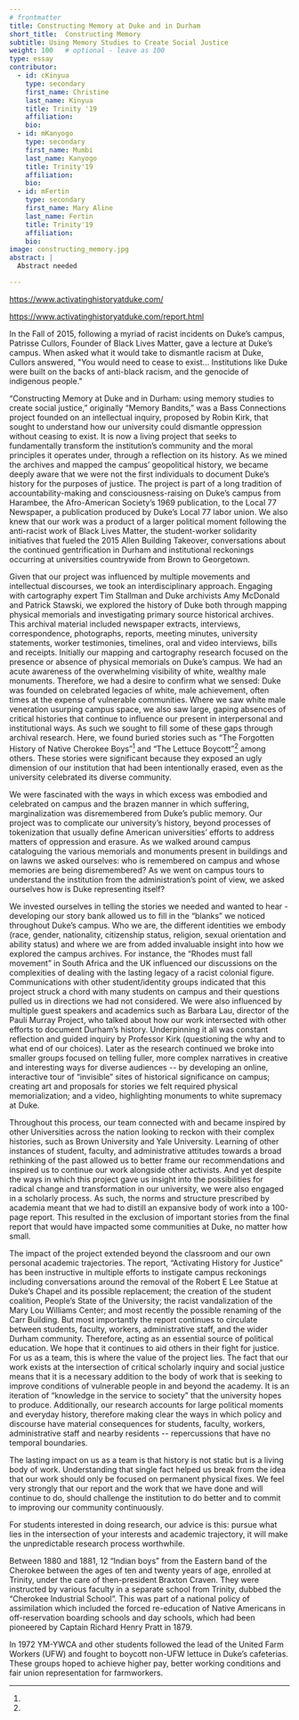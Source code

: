 ```yaml
---
# frontmatter
title: Constructing Memory at Duke and in Durham
short_title:  Constructing Memory
subtitle: Using Memory Studies to Create Social Justice
weight: 100   # optional - leave as 100
type: essay
contributor:
  - id: cKinyua
    type: secondary
    first_name: Christine
    last_name: Kinyua
    title: Trinity '19
    affiliation: 
    bio:
  - id: mKanyogo
    type: secondary
    first_name: Mumbi 
    last_name: Kanyogo
    title: Trinity'19
    affiliation: 
    bio:
  - id: mFertin 
    type: secondary
    first_name: Mary Aline
    last_name: Fertin
    title: Trinity'19
    affiliation: 
    bio: 
image: constructing_memory.jpg
abstract: |
  Abstract needed

---
```

https://www.activatinghistoryatduke.com/

https://www.activatinghistoryatduke.com/report.html

In the Fall of 2015, following a myriad of racist incidents on Duke’s campus, Patrisse Cullors, Founder of Black Lives Matter, gave a lecture at Duke’s campus. When asked what it would take to dismantle racism at Duke, Cullors answered, "You would need to cease to exist… Institutions like Duke were built on the backs of anti-black racism, and the genocide of indigenous people." 

“Constructing Memory at Duke and in Durham: using memory studies to create social justice,” originally “Memory Bandits,” was a Bass Connections project founded on an intellectual inquiry, proposed by Robin Kirk, that sought to understand how our university could dismantle oppression without ceasing to exist. It is now a living project that seeks to fundamentally transform the institution’s community and the moral principles it operates under, through a reflection on its history. As we mined the archives and mapped the campus’ geopolitical history, we became deeply aware that we were not the first individuals to document Duke’s history for the purposes of justice. The project is part of a long tradition of accountability-making and consciousness-raising on Duke’s campus from Harambee, the Afro-American Society’s 1969 publication, to the Local 77 Newspaper, a publication produced by Duke’s Local 77 labor union. We also knew that our work was a product of a larger political moment following the anti-racist work of Black Lives Matter, the student-worker solidarity initiatives that fueled the 2015 Allen Building Takeover, conversations about the continued gentrification in Durham and institutional reckonings occurring at universities countrywide from Brown to Georgetown. 

Given that our project was influenced by multiple movements and intellectual discourses, we took an interdisciplinary approach. Engaging with cartography expert Tim Stallman and Duke archivists Amy McDonald and Patrick Stawski, we explored the history of Duke both through mapping physical memorials and investigating primary source historical archives. This archival material included newspaper extracts, interviews, correspondence, photographs, reports, meeting minutes, university statements, worker testimonies, timelines, oral and video interviews, bills and receipts. Initially our mapping and cartography research focused on the presence or absence of physical memorials on Duke’s campus. We had an acute awareness of the overwhelming visibility of white, wealthy male monuments. Therefore, we had a desire to confirm what we sensed: Duke was founded on celebrated legacies of white, male achievement, often times at the expense of vulnerable communities. Where we saw white male veneration usurping campus space, we also saw large, gaping absences of critical histories that continue to influence our present in interpersonal and institutional ways. As such we sought to fill some of these gaps through archival research. Here, we found buried stories such as “The Forgotten History of Native Cherokee Boys”[^1] and “The Lettuce Boycott”[^2] among others. These stories were significant because they exposed an ugly dimension of our institution that had been intentionally erased, even as the university celebrated its diverse community. 

We were fascinated with the ways in which excess was embodied and celebrated on campus and the brazen manner in which suffering, marginalization was disremembered from Duke’s public memory. Our project was to complicate our university’s history, beyond processes of tokenization that usually define American universities’ efforts to address matters of oppression and erasure. As we walked around campus cataloguing the various memorials and monuments present in buildings and on lawns we asked ourselves: who is remembered on campus and whose memories are being disremembered? As we went on campus tours to understand the institution from the administration’s point of view, we asked ourselves how is Duke representing itself? 

We invested ourselves in telling the stories we needed and wanted to hear - developing our story bank allowed us to fill in the “blanks” we noticed throughout Duke’s campus. Who we are, the different identities we embody (race, gender, nationality, citizenship status, religion, sexual orientation and ability status) and where we are from added invaluable insight into how we explored the campus archives. For instance, the “Rhodes must fall movement” in South Africa and the UK influenced our discussions on the complexities of dealing with the lasting legacy of a racist colonial figure. Communications with other student/identity groups indicated that this project struck a chord with many students on campus and their questions pulled us in directions we had not considered. We were also influenced by multiple guest speakers and academics such as Barbara Lau, director of the Pauli Murray Project, who talked about how our work intersected with other efforts to document Durham’s history. Underpinning it all was constant reflection and guided inquiry by Professor Kirk (questioning the why and to what end of our choices). Later as the research continued we broke into smaller groups focused on telling fuller, more complex narratives in creative and interesting ways for diverse audiences -- by developing an online, interactive tour of “invisible” sites of historical significance on campus; creating art and proposals for stories we felt required physical memorialization; and a video, highlighting monuments to white supremacy at Duke.

Throughout this process, our team connected with and became inspired by other Universities across the nation looking to reckon with their complex histories, such as Brown University and Yale University. Learning of other instances of student, faculty, and administrative attitudes towards a broad rethinking of the past allowed us to better frame our recommendations and inspired us to continue our work alongside other activists. And yet despite the ways in which this project gave us insight into the possibilities for radical change and transformation in our university, we were also engaged in a scholarly process. As such, the norms and structure prescribed by academia meant that we had to distill an expansive body of work into a 100-page report. This resulted in the exclusion of important stories from the final report that would have impacted some communities at Duke, no matter how small. 

The impact of the project extended beyond the classroom and our own personal academic trajectories. The report, “Activating History for Justice” has been instructive in multiple efforts to instigate campus reckonings including conversations around the removal of the Robert E Lee Statue at Duke’s Chapel and its possible replacement; the creation of the student coalition, People’s State of the University; the racist vandalization of the Mary Lou Williams Center; and most recently the possible renaming of the Carr Building. But most importantly the report continues to circulate between students, faculty, workers, administrative staff, and the wider Durham community. Therefore, acting as an essential source of political education. We hope that it continues to aid others in their fight for justice. For us as a team, this is where the value of the project lies. The fact that our work exists at the intersection of critical scholarly inquiry and social justice means that it is a necessary addition to the body of work that is seeking to improve conditions of vulnerable people in and beyond the academy. It is an iteration of “knowledge in the service to society” that the university hopes to produce. Additionally, our research accounts for large political moments and everyday history, therefore making clear the ways in which policy and discourse have material consequences for students, faculty, workers, administrative staff and nearby residents -- repercussions that have no temporal boundaries. 

The lasting impact on us as a team is that history is not static but is a living body of work. Understanding that single fact helped us break from the idea that our work should only be focused on permanent physical fixes. We feel very strongly that our report and the work that we have done and will continue to do, should challenge the institution to do better and to commit to improving our community continuously. 

For students interested in doing research, our advice is this: pursue what lies in the intersection of your interests and academic trajectory, it will make the unpredictable research process worthwhile.

[^1]:
  Between 1880 and 1881, 12 “Indian boys” from the Eastern band of the Cherokee between the ages of ten and twenty years of age, enrolled at Trinity, under the care of then-president Braxton Craven. They were instructed by various faculty in a separate school from Trinity, dubbed the “Cherokee Industrial School”. This was part of a national policy of assimilation which included the forced re-education of Native Americans in off-reservation boarding schools and day schools, which had been pioneered by Captain Richard Henry Pratt in 1879.

[^2]:
  In 1972 YM-YWCA and other students followed the lead of the United Farm Workers (UFW) and fought to boycott non-UFW lettuce in Duke’s cafeterias. These groups hoped to achieve higher pay, better working conditions and fair union representation for farmworkers.
